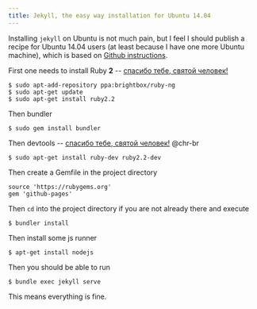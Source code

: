 ```yaml
---
title: Jekyll, the easy way installation for Ubuntu 14.04
---
```

Installing ```jekyll``` on Ubuntu is not much pain, but I feel I should publish a recipe for Ubuntu 14.04 users (at least because I have one more Ubuntu machine),
which is based on [Github instructions](https://help.github.com/articles/using-jekyll-with-pages/).



First one needs to install Ruby **2** -- [cпасибо тебе, святой человек!](http://stackoverflow.com/a/33064386)

    $ sudo apt-add-repository ppa:brightbox/ruby-ng
    $ sudo apt-get update
    $ sudo apt-get install ruby2.2
    

Then bundler

    
    $ sudo gem install bundler
    

Then devtools -- [cпасибо тебе, святой человек!](https://github.com/jekyll/jekyll/issues/3737) @chr-br
    
    $ sudo apt-get install ruby-dev ruby2.2-dev
    

Then create a Gemfile in the project directory
    
    source 'https://rubygems.org'
    gem 'github-pages'
    
Then ```cd``` into the project directory if you are not already there and execute
    
    $ bundler install
    

Then install some js runner
    
    $ apt-get install nodejs
    

Then you should be able to run
    
    
    $ bundle exec jekyll serve
    

This means everything is fine.
